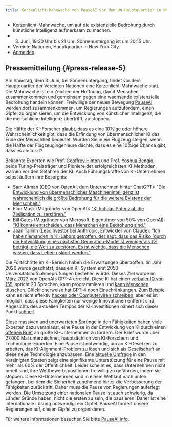 ```yaml
---
title: Kerzenlicht-Mahnwache von PauseAI vor dem UN-Hauptquartier in NYC, 3. Juni
---
```

- Kerzenlicht-Mahnwache, um auf die existenzielle Bedrohung durch künstliche Intelligenz aufmerksam zu machen.
- 3. Juni, 19:30 Uhr bis 21 Uhr. Sonnenuntergang ist um 20:15 Uhr.
- Vereinte Nationen, Hauptquartier in New York City.
- [Anmelden](https://forms.gle/hsVetUDx3R1w6yj59)

## Pressemitteilung {#press-release-5}

Am Samstag, dem 3. Juni, bei Sonnenuntergang, findet vor dem Hauptquartier der Vereinten Nationen eine Kerzenlicht-Mahnwache statt.
Die Mahnwache ist ein Zeichen der Hoffnung, damit Menschen zusammenkommen und gemeinsam gegen eine wachsende existenzielle Bedrohung handeln können.
Freiwillige der neuen Bewegung [PauseAI](http://pauseai.info) werden dort zusammenkommen, um Regierungen aufzufordern, einen Gipfel zu organisieren, um die Entwicklung von künstlicher Intelligenz, die die menschliche Intelligenz übertrifft, zu stoppen.

Die Hälfte der KI-Forscher [glaubt](https://aiimpacts.org/2022-expert-survey-on-progress-in-ai/), dass es eine 10%ige oder höhere Wahrscheinlichkeit gibt, dass die Erfindung von übermenschlicher KI das Ende der Menschheit bedeutet. Würden Sie in ein Flugzeug steigen, wenn die Hälfte der Flugzeugingenieure dächte, dass es eine 10%ige Chance gibt, dass es abstürzt?

Bekannte Experten wie Prof. [Geoffrey Hinton](https://www.reuters.com/technology/ai-pioneer-says-its-threat-world-may-be-more-urgent-than-climate-change-2023-05-05/) und Prof. [Yoshua Bengio](https://yoshuabengio.org/2023/05/22/how-rogue-ais-may-arise/), beide Turing-Preisträger und Pioniere der erfolgreichsten KI-Methoden, warnen vor den Gefahren der KI. Auch Führungskräfte von KI-Unternehmen selbst äußern ihre Besorgnis:

- Sam Altman (CEO von OpenAI, dem Unternehmen hinter ChatGPT): ["Die Entwicklung von übermenschlicher Maschinenintelligenz ist wahrscheinlich die größte Bedrohung für die weitere Existenz der Menschheit."](https://blog.samaltman.com/machine-intelligence-part-1)
- Elon Musk (Mitgründer von OpenAI): ["KI hat das Potenzial, die Zivilisation zu zerstören."](https://www.inc.com/ben-sherry/elon-musk-ai-has-the-potential-of-civilizational-destruction.html)
- Bill Gates (Mitgründer von Microsoft, Eigentümer von 50% von OpenAI): ["KI könnte entscheiden, dass Menschen eine Bedrohung sind."](https://www.denisonforum.org/daily-article/bill-gates-ai-humans-threat/)
- Jaan Tallinn (Leadinvestor bei Anthropic, Entwickler von Claude): ["Ich habe niemanden in KI-Labors getroffen, der sagt, dass das Risiko [durch die Entwicklung eines nächsten Generation-Modells] weniger als 1% beträgt, die Welt zu zerstören. Es ist wichtig, dass die Menschen wissen, dass Leben riskiert werden."](https://twitter.com/liron/status/1656929936639430657)

Die Fortschritte im KI-Bereich haben die Erwartungen übertroffen. Im Jahr 2020 wurde geschätzt, dass ein KI-System erst 2050 Universitätsaufnahmeprüfungen bestehen würde. Dieses Ziel wurde im März 2023 von OpenAIs GPT-4 erreicht. Diese KI hat einen [verbaler IQ von 155](https://bgr.com/tech/chatgpt-took-an-iq-test-and-its-score-was-sky-high/), spricht 23 Sprachen, kann programmieren und [kann Menschen täuschen](https://www.theinsaneapp.com/2023/03/gpt4-passed-captcha-test.html). Glücklicherweise hat GPT-4 noch Einschränkungen. Zum Beispiel kann es nicht effektiv [hacken oder Computerviren schreiben](https://pauseai.info/cybersecurity-risks), aber es ist möglich, dass diese Fähigkeiten nur wenige Innovationen entfernt sind. Angesichts des aktuellen Tempos der KI-Investitionen nähert sich dieser Punkt [schnell](https://pauseai.info/urgency).

Diese massiven und unerwarteten Sprünge in den Fähigkeiten haben viele Experten dazu veranlasst, eine Pause in der Entwicklung von KI durch einen [offenen Brief](https://futureoflife.org/open-letter/pause-giant-ai-experiments/) an große KI-Unternehmen zu fordern. Der Brief wurde über 27.000 Mal unterzeichnet, hauptsächlich von KI-Forschern und Technologie-Experten. Eine Pause ist notwendig, um an KI-Gesetzen zu arbeiten, das KI-Alignment-Problem zu lösen und sich als Gesellschaft an diese neue Technologie anzupassen. Eine [aktuelle Umfrage](https://forum.effectivealtruism.org/posts/EoqeJCBiuJbMTKfPZ/unveiling-the-american-public-opinion-on-ai-moratorium-and) in den Vereinigten Staaten zeigt eine signifikante Unterstützung für eine Pause mit mehr als 60% der Öffentlichkeit. Leider scheint es, dass Unternehmen nicht bereit sind, ihre Wettbewerbspositionen freiwillig zu gefährden, indem sie stoppen. Diese KI-Unternehmen sind in einem Wettlauf nach unten gefangen, bei dem die Sicherheit zunehmend hinter die Verbesserung der Fähigkeiten zurücktritt. Daher muss die Pause von Regierungen auferlegt werden. Die Umsetzung einer nationalen Pause ist auch schwierig, da Länder Gründe haben, nicht die ersten zu sein, die pausieren. Daher ist eine internationale Lösung notwendig: ein Gipfel. PauseAI fordert unsere Regierungen auf, diesen Gipfel zu organisieren.

Für weitere Informationen besuchen Sie bitte [PauseAI.info](http://pauseai.info).